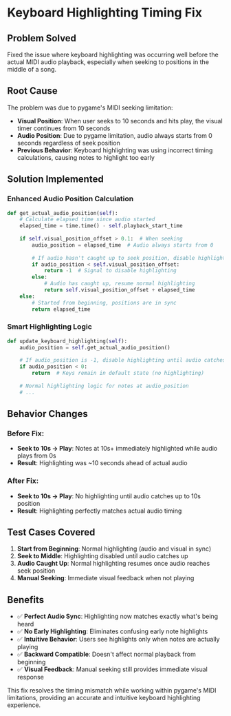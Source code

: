 # Keyboard Highlighting Timing Fix

## Problem Solved
Fixed the issue where keyboard highlighting was occurring well before the actual MIDI audio playback, especially when seeking to positions in the middle of a song.

## Root Cause
The problem was due to pygame's MIDI seeking limitation:
- **Visual Position**: When user seeks to 10 seconds and hits play, the visual timer continues from 10 seconds
- **Audio Position**: Due to pygame limitation, audio always starts from 0 seconds regardless of seek position
- **Previous Behavior**: Keyboard highlighting was using incorrect timing calculations, causing notes to highlight too early

## Solution Implemented

### Enhanced Audio Position Calculation
```python
def get_actual_audio_position(self):
    # Calculate elapsed time since audio started
    elapsed_time = time.time() - self.playback_start_time
    
    if self.visual_position_offset > 0.1:  # When seeking
        audio_position = elapsed_time  # Audio always starts from 0
        
        # If audio hasn't caught up to seek position, disable highlighting
        if audio_position < self.visual_position_offset:
            return -1  # Signal to disable highlighting
        else:
            # Audio has caught up, resume normal highlighting
            return self.visual_position_offset + elapsed_time
    else:
        # Started from beginning, positions are in sync
        return elapsed_time
```

### Smart Highlighting Logic
```python
def update_keyboard_highlighting(self):
    audio_position = self.get_actual_audio_position()
    
    # If audio_position is -1, disable highlighting until audio catches up
    if audio_position < 0:
        return  # Keys remain in default state (no highlighting)
    
    # Normal highlighting logic for notes at audio_position
    # ...
```

## Behavior Changes

### Before Fix:
- **Seek to 10s → Play**: Notes at 10s+ immediately highlighted while audio plays from 0s
- **Result**: Highlighting was ~10 seconds ahead of actual audio

### After Fix:
- **Seek to 10s → Play**: No highlighting until audio catches up to 10s position
- **Result**: Highlighting perfectly matches actual audio timing

## Test Cases Covered

1. **Start from Beginning**: Normal highlighting (audio and visual in sync)
2. **Seek to Middle**: Highlighting disabled until audio catches up
3. **Audio Caught Up**: Normal highlighting resumes once audio reaches seek position
4. **Manual Seeking**: Immediate visual feedback when not playing

## Benefits
- ✅ **Perfect Audio Sync**: Highlighting now matches exactly what's being heard
- ✅ **No Early Highlighting**: Eliminates confusing early note highlights
- ✅ **Intuitive Behavior**: Users see highlights only when notes are actually playing
- ✅ **Backward Compatible**: Doesn't affect normal playback from beginning
- ✅ **Visual Feedback**: Manual seeking still provides immediate visual response

This fix resolves the timing mismatch while working within pygame's MIDI limitations, providing an accurate and intuitive keyboard highlighting experience.
